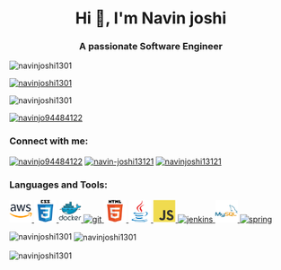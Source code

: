 <h1 align="center">Hi 👋, I'm Navin joshi</h1>
<h3 align="center">A passionate Software Engineer</h3>

<p align="left"> <img src="https://komarev.com/ghpvc/?username=navinjoshi1301&label=Profile%20views&color=0e75b6&style=flat" alt="navinjoshi1301" /> </p>

<p align="left"> <a href="https://github.com/ryo-ma/github-profile-trophy"><img src="https://github-profile-trophy.vercel.app/?username=navinjoshi1301" alt="navinjoshi1301" /></a> </p>

<p align="left"> <img src="https://komarev.com/ghpvc/?username=navinjoshi1301&label=Profile%20views&color=0e75b6&style=flat" alt="navinjoshi1301" /> </p>

<p align="left"> <a href="https://twitter.com/navinjo94484122" target="blank"><img src="https://img.shields.io/twitter/follow/navinjo94484122?logo=twitter&style=for-the-badge" alt="navinjo94484122" /></a> </p>

<h3 align="left">Connect with me:</h3>
<p align="left">
<a href="https://twitter.com/navinjo94484122" target="blank"><img align="center" src="https://raw.githubusercontent.com/rahuldkjain/github-profile-readme-generator/master/src/images/icons/Social/twitter.svg" alt="navinjo94484122" height="30" width="40" /></a>
<a href="https://linkedin.com/in/navin-joshi13121" target="blank"><img align="center" src="https://raw.githubusercontent.com/rahuldkjain/github-profile-readme-generator/master/src/images/icons/Social/linked-in-alt.svg" alt="navin-joshi13121" height="30" width="40" /></a>
<a href="https://instagram.com/navinjoshi13121" target="blank"><img align="center" src="https://raw.githubusercontent.com/rahuldkjain/github-profile-readme-generator/master/src/images/icons/Social/instagram.svg" alt="navinjoshi13121" height="30" width="40" /></a>
</p>
<h3 align="left">Languages and Tools:</h3>
<p align="left"> <a href="https://aws.amazon.com" target="_blank" rel="noreferrer"> <img src="https://raw.githubusercontent.com/devicons/devicon/master/icons/amazonwebservices/amazonwebservices-original-wordmark.svg" alt="aws" width="40" height="40"/> </a> <a href="https://www.w3schools.com/css/" target="_blank" rel="noreferrer"> <img src="https://raw.githubusercontent.com/devicons/devicon/master/icons/css3/css3-original-wordmark.svg" alt="css3" width="40" height="40"/> </a> <a href="https://www.docker.com/" target="_blank" rel="noreferrer"> <img src="https://raw.githubusercontent.com/devicons/devicon/master/icons/docker/docker-original-wordmark.svg" alt="docker" width="40" height="40"/> </a> <a href="https://git-scm.com/" target="_blank" rel="noreferrer"> <img src="https://www.vectorlogo.zone/logos/git-scm/git-scm-icon.svg" alt="git" width="40" height="40"/> </a> <a href="https://www.w3.org/html/" target="_blank" rel="noreferrer"> <img src="https://raw.githubusercontent.com/devicons/devicon/master/icons/html5/html5-original-wordmark.svg" alt="html5" width="40" height="40"/> </a> <a href="https://www.java.com" target="_blank" rel="noreferrer"> <img src="https://raw.githubusercontent.com/devicons/devicon/master/icons/java/java-original.svg" alt="java" width="40" height="40"/> </a> <a href="https://developer.mozilla.org/en-US/docs/Web/JavaScript" target="_blank" rel="noreferrer"> <img src="https://raw.githubusercontent.com/devicons/devicon/master/icons/javascript/javascript-original.svg" alt="javascript" width="40" height="40"/> </a> <a href="https://www.jenkins.io" target="_blank" rel="noreferrer"> <img src="https://www.vectorlogo.zone/logos/jenkins/jenkins-icon.svg" alt="jenkins" width="40" height="40"/> </a> <a href="https://www.mysql.com/" target="_blank" rel="noreferrer"> <img src="https://raw.githubusercontent.com/devicons/devicon/master/icons/mysql/mysql-original-wordmark.svg" alt="mysql" width="40" height="40"/> </a> <a href="https://spring.io/" target="_blank" rel="noreferrer"> <img src="https://www.vectorlogo.zone/logos/springio/springio-icon.svg" alt="spring" width="40" height="40"/> </a> </p>
<p><img align="left" src="https://github-readme-stats.vercel.app/api/top-langs?username=navinjoshi1301&show_icons=true&locale=en&layout=compact" alt="navinjoshi1301" /></p>
<p>&nbsp;<img align="center" src="https://github-readme-stats.vercel.app/api?username=navinjoshi1301&show_icons=true&locale=en" alt="navinjoshi1301" /></p>
<p><img align="center" src="https://github-readme-streak-stats.herokuapp.com/?user=navinjoshi1301&" alt="navinjoshi1301" /></p>
